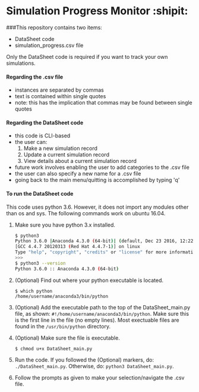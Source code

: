 # Simulation Progress Monitor :shipit:

###This repository contains two items:
* DataSheet code
* simulation_progress.csv file  

Only the DataSheet code is required if you want to track your own simulations.

#### Regarding the .csv file
* instances are separated by commas
* text is contained within single quotes 
* note: this has the implication that commas may be found between single quotes

#### Regarding the DataSheet code
* this code is CLI-based 
* the user can:
    1. Make a new simulation record
    2. Update a current simulation record
    3. View details about a current simulation record
* future work involves enabling the user to add categories to the .csv file
* the user can also specify a new name for a .csv file 
* going back to the main menu/quitting is accomplished by typing 'q'

#### To run the DataSheet code
This code uses python 3.6. However, it does not import any modules other than os and sys. The following commands work on ubuntu 16.04.  
1. Make sure you have python 3.x installed.  

    ```bash
    $ python3
    Python 3.6.0 |Anaconda 4.3.0 (64-bit)| (default, Dec 23 2016, 12:22:00)  
    [GCC 4.4.7 20120313 (Red Hat 4.4.7-1)] on linux  
    Type "help", "copyright", "credits" or "license" for more information.  
    >>> 
    $ python3 --version
    Python 3.6.0 :: Anaconda 4.3.0 (64-bit)
    ```  

2. \(Optional) Find out where your python executable is located.  

    ```
    $ which python
    /home/username/anaconda3/bin/python
    ```  

3. \(Optional) Add the executable path to the top of the DataSheet_main.py file, as shown: `#!/home/username/anaconda3/bin/python`. Make sure this is the first line in the file (no empty lines). Most exectuable files are found in the `/usr/bin/python` directory.  
4. \(Optional) Make sure the file is executable.  

    ```
    $ chmod u+x DataSheet_main.py
    ```  

5. Run the code. If you followed the (Optional) markers, do: `./DataSheet_main.py`. Otherwise, do: `python3 DataSheet_main.py`.  
6. Follow the prompts as given to make your selection/navigate the .csv file. 

